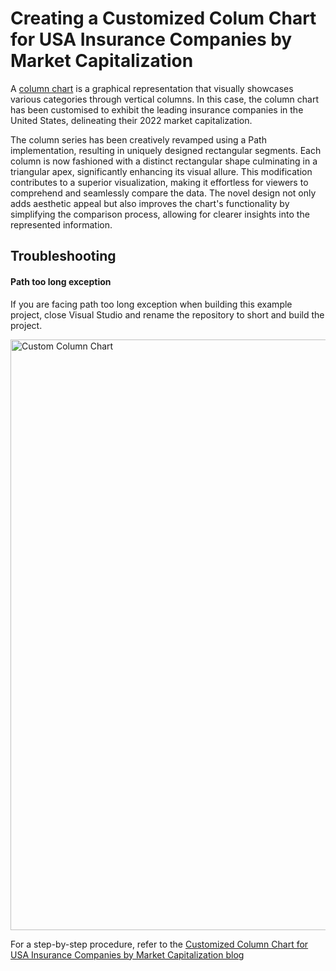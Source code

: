# Creating a Customized Colum Chart for USA Insurance Companies by Market Capitalization

A [column chart](https://help.syncfusion.com/maui/cartesian-charts/column) is a graphical representation that visually showcases various categories through vertical columns. In this case, the column chart has been customised to exhibit the leading insurance companies in the United States, delineating their 2022 market capitalization.

The column series has been creatively revamped using a Path implementation, resulting in uniquely designed rectangular segments. Each column is now fashioned with a distinct rectangular shape culminating in a triangular apex, significantly enhancing its visual allure. This modification contributes to a superior visualization, making it effortless for viewers to comprehend and seamlessly compare the data. The novel design not only adds aesthetic appeal but also improves the chart's functionality by simplifying the comparison process, allowing for clearer insights into the represented information.

## Troubleshooting
#### Path too long exception
If you are facing path too long exception when building this example project, close Visual Studio and rename the repository to short and build the project.

<img width="945" alt="Custom Column Chart" src="https://github.com/SyncfusionExamples/Creating-a-Customized-Colum-Chart-for-USA-Insurance-Companies-by-Market-Capitalization/assets/102796134/ddf6418a-8f92-41ec-91f2-807159cb4e42">

For a step-by-step procedure, refer to the [Customized Column Chart for USA Insurance Companies by Market Capitalization blog](https://www.syncfusion.com/blogs/post/dotnet-maui-column-chart-insurance)
